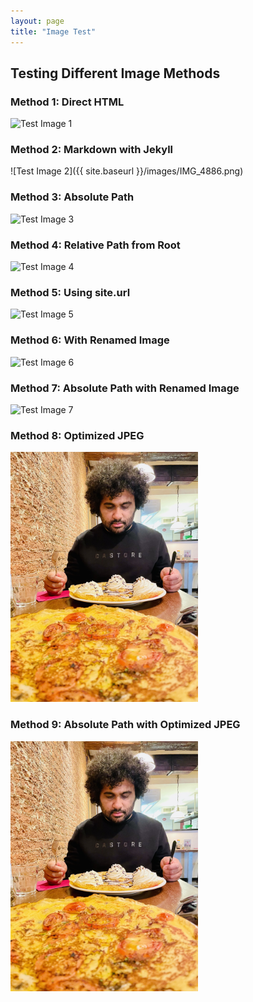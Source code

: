 ```yaml
---
layout: page
title: "Image Test"
---
```


## Testing Different Image Methods

### Method 1: Direct HTML
<img src="images/IMG_4886.png" alt="Test Image 1" width="300">

### Method 2: Markdown with Jekyll
![Test Image 2]({{ site.baseurl }}/images/IMG_4886.png)

### Method 3: Absolute Path
<img src="/images/IMG_4886.png" alt="Test Image 3" width="300">

### Method 4: Relative Path from Root
<img src="./images/IMG_4886.png" alt="Test Image 4" width="300">

### Method 5: Using site.url
<img src="{{ site.url }}/images/IMG_4886.png" alt="Test Image 5" width="300">

### Method 6: With Renamed Image
<img src="images/profile.png" alt="Test Image 6" width="300">

### Method 7: Absolute Path with Renamed Image
<img src="/images/profile.png" alt="Test Image 7" width="300">

### Method 8: Optimized JPEG
<img src="images/profile_optimized.jpg" alt="Test Image 8" width="300">

### Method 9: Absolute Path with Optimized JPEG
<img src="/images/profile_optimized.jpg" alt="Test Image 9" width="300"> 